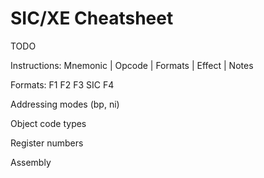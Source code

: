 # SIC/XE Cheatsheet

TODO

Instructions:
Mnemonic | Opcode | Formats | Effect | Notes

Formats:
F1
F2
F3
SIC
F4

Addressing modes (bp, ni)

Object code types

Register numbers

Assembly
